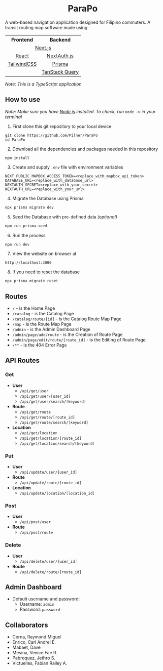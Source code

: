 <h1 style="text-align:center">ParaPo</h1>

A web-based navigation application designed for Filipino commuters. A transit routing map software made using:

<table>
    <tr>
        <th>
            Frontend
        </th>
        <th>
            Backend
        </th>
    </tr>
    <tr>
        <td colspan="2" align="center">
            <a href="https://nextjs.org/">Next.js</a>
        </td>
    </tr>
    <tr>
        <td align="center">
            <a href="https://react.dev/">React</a>
        </td>
        <td align="center">
            <a href="https://next-auth.js.org/">NextAuth.js</a>
        </th>
    </tr>
    <tr>
        <td align="center">
            <a href="https://tailwindcss.com/">TailwindCSS</a>
        </th>
        <td align="center">
            <a href="https://www.prisma.io/">Prisma</a>
        </th>
    </tr>
    <tr>
        <td align="center">
        </td>
        <td align="center">
            <a href="https://tanstack.com/query/latest">TanStack Query</a>
        </td>
    </tr>
</table>

_Note: This is a TypeScript application_

## How to use

_Note: Make sure you have [Node.js](https://nodejs.org/en/) installed. To check, run `node -v` in your terminal_

1. First clone this git repository to your local device

```
git clone https://github.com/Pilner/ParaPo
cd ParaPo
```

2. Download all the dependencies and packages needed in this repository

```
npm install
```

3. Create and supply `.env` file with environment variables

```env
NEXT_PUBLIC_MAPBOX_ACCESS_TOKEN=<replace_with_mapbox_api_token>
DATABASE_URL=<replace_with_database_url>
NEXTAUTH_SECRET=<replace_with_your_secret>
NEXTAUTH_URL=<replace_with_your_url>
```

4. Migrate the Database using Prisma

```bash
npx prisma migrate dev
```

5. Seed the Database with pre-defined data _(optional)_

```bash
npm run prisma-seed
```

6. Run the process

```bash
npm run dev
```

7. View the website on browser at

```
http://localhost:3000
```

8. If you need to reset the database
```bash
npx prisma migrate reset
```

## Routes

- `/` - is the Home Page
- `/catalog` - is the Catalog Page
- `/catalog/route/[id]` - is the Catalog Route Map Page
- `/map` - is the Route Map Page
- `/admin` - is the Admin Dashboard Page
- `/admin/page/add/route` - is the Creation of Route Page
- `/admin/page/edit/route/[route_id]` - is the Editing of Route Page
- `/**` - is the 404 Error Page

## API Routes

### Get

- __User__
    - `/api/get/user`
    - `/api/get/user/[user_id]`
    - `/api/get/user/search/[keyword]`
- __Route__
    - `/api/get/route`
    - `/api/get/route/[route_id]`
    - `/api/get/route/search/[keyword]`
- __Location__
    - `/api/get/location`
    - `/api/get/location/[route_id]`
    - `/api/get/location/search/[keyword]`

### Put

- __User__
    - `/api/update/user/[user_id]`
- __Route__
    - `/api/update/route/[route_id]`
- __Location__
    - `/api/update/location/[location_id]`

### Post
- __User__
    - `/api/post/user`
- __Route__
    - `/api/post/route`

### Delete
- __User__
    - `/api/delete/user/[user_id]`
- __Route__
    - `/api/delete/route/[route_id]`

## Admin Dashboard
- Default username and password:
    - Username: `admin`
    - Password: `password`

## Collaborators

- Cerna, Raymond Miguel
- Enrico, Carl Andrei E.
- Mabaet, Dave
- Mesina, Venice Fae R.
- Pabroquez, Jethro S.
- Victuelles, Fabian Railey A.
